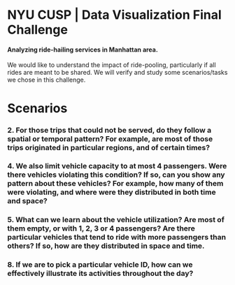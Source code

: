 # NYU CUSP | Data Visualization Final Challenge
#### Analyzing ride-hailing services in Manhattan area. 

We would like to understand the impact of ride-pooling, particularly if all rides are meant to be shared. We will verify and study some scenarios/tasks we chose in this challenge. 

# Scenarios 
### 2. For those trips that could not be served, do they follow a spatial or temporal pattern? For example, are most of those trips originated in particular regions, and of certain times?

### 4. We also limit vehicle capacity to at most 4 passengers. Were there vehicles violating this condition? If so, can you show any pattern about these vehicles? For example, how many of them were violating, and where were they distributed in both time and space?

### 5. What can we learn about the vehicle utilization? Are most of them empty, or with 1, 2, 3 or 4 passengers? Are there particular vehicles that tend to ride with more passengers than others? If so, how are they distributed in space and time.

### 8. If we are to pick a particular vehicle ID, how can we effectively illustrate its activities throughout the day? 
